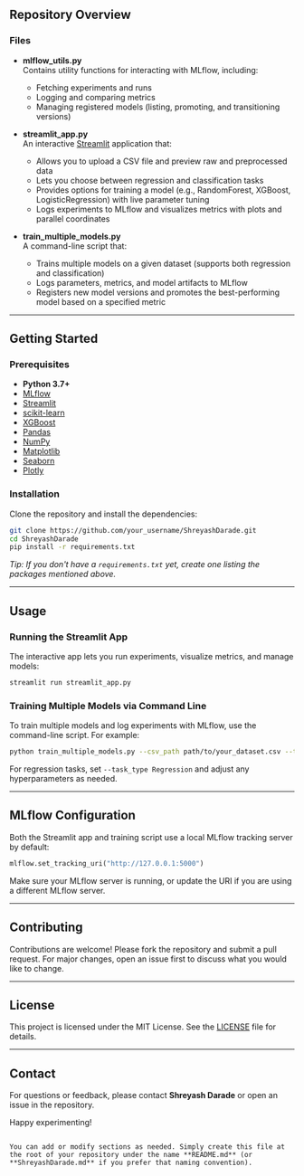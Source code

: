 ## Repository Overview

### Files

- **mlflow_utils.py**  
  Contains utility functions for interacting with MLflow, including:
  - Fetching experiments and runs
  - Logging and comparing metrics
  - Managing registered models (listing, promoting, and transitioning versions)

- **streamlit_app.py**  
  An interactive [Streamlit](https://streamlit.io/) application that:
  - Allows you to upload a CSV file and preview raw and preprocessed data
  - Lets you choose between regression and classification tasks
  - Provides options for training a model (e.g., RandomForest, XGBoost, LogisticRegression) with live parameter tuning
  - Logs experiments to MLflow and visualizes metrics with plots and parallel coordinates

- **train_multiple_models.py**  
  A command-line script that:
  - Trains multiple models on a given dataset (supports both regression and classification)
  - Logs parameters, metrics, and model artifacts to MLflow
  - Registers new model versions and promotes the best-performing model based on a specified metric

---

## Getting Started

### Prerequisites

- **Python 3.7+**
- [MLflow](https://mlflow.org/)
- [Streamlit](https://streamlit.io/)
- [scikit-learn](https://scikit-learn.org/)
- [XGBoost](https://xgboost.readthedocs.io/)
- [Pandas](https://pandas.pydata.org/)
- [NumPy](https://numpy.org/)
- [Matplotlib](https://matplotlib.org/)
- [Seaborn](https://seaborn.pydata.org/)
- [Plotly](https://plotly.com/)

### Installation

Clone the repository and install the dependencies:

```bash
git clone https://github.com/your_username/ShreyashDarade.git
cd ShreyashDarade
pip install -r requirements.txt
```

*Tip: If you don't have a `requirements.txt` yet, create one listing the packages mentioned above.*

---

## Usage

### Running the Streamlit App

The interactive app lets you run experiments, visualize metrics, and manage models:

```bash
streamlit run streamlit_app.py
```

### Training Multiple Models via Command Line

To train multiple models and log experiments with MLflow, use the command-line script. For example:

```bash
python train_multiple_models.py --csv_path path/to/your_dataset.csv --target target_column_name --task_type Classification --experiment_name YourExperimentName --registered_model_name YourRegisteredModelName
```

For regression tasks, set `--task_type Regression` and adjust any hyperparameters as needed.

---

## MLflow Configuration

Both the Streamlit app and training script use a local MLflow tracking server by default:

```python
mlflow.set_tracking_uri("http://127.0.0.1:5000")
```

Make sure your MLflow server is running, or update the URI if you are using a different MLflow server.

---

## Contributing

Contributions are welcome! Please fork the repository and submit a pull request. For major changes, open an issue first to discuss what you would like to change.

---

## License

This project is licensed under the MIT License. See the [LICENSE](LICENSE) file for details.

---

## Contact

For questions or feedback, please contact **Shreyash Darade** or open an issue in the repository.

Happy experimenting!
```

You can add or modify sections as needed. Simply create this file at the root of your repository under the name **README.md** (or **ShreyashDarade.md** if you prefer that naming convention).

